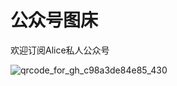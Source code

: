 # 公众号图床



欢迎订阅Alice私人公众号

![qrcode_for_gh_c98a3de84e85_430](C:\Users\19856\Desktop\搜一搜公众号宣传物料\qrcode_for_gh_c98a3de84e85_430.jpg)